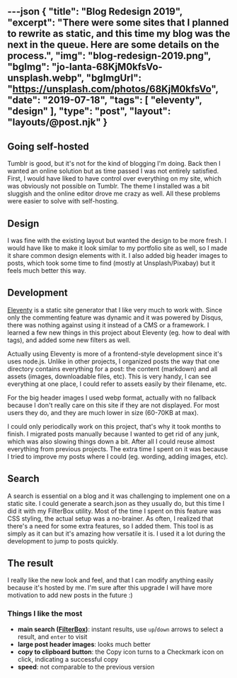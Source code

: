 ---json
{
    "title": "Blog Redesign 2019",
    "excerpt": "There were some sites that I planned to rewrite as static, and this time my blog was the next in the queue. Here are some details on the process.",
    "img": "blog-redesign-2019.png",
    "bgImg": "jo-lanta-68KjM0kfsVo-unsplash.webp",
    "bgImgUrl": "https://unsplash.com/photos/68KjM0kfsVo",
    "date": "2019-07-18",
    "tags": [
        "eleventy",
        "design"
    ],
    "type": "post",
    "layout": "layouts/@post.njk"
}
---

## Going self-hosted

Tumblr is good, but it's not for the kind of blogging I'm doing. Back then I wanted an online solution but as time passed I was not entirely satisfied. First, I would have liked to have control over everything on my site, which was obviously not possible on Tumblr. The theme I installed was a bit sluggish and the online editor drove me crazy as well. All these problems were easier to solve with self-hosting.

## Design

I was fine with the existing layout but wanted the design to be more fresh. I would have like to make it look similar to my portfolio site as well, so I made it share common design elements with it. I also added big header images to posts, which took some time to find (mostly at Unsplash/Pixabay) but it feels much better this way.

## Development

[Eleventy](https://www.11ty.io/) is a static site generator that I like very much to work with. Since only the commenting feature was dynamic and it was powered by Disqus, there was nothing against using it instead of a CMS or a framework. I learned a few new things in this project about Eleventy (eg. how to deal with tags), and added some new filters as well.

Actually using Eleventy is more of a frontend-style development since it's uses node.js. Unlike in other projects, I organized posts the way that one directory contains everything for a post: the content (markdown) and all assets (images, downloadable files, etc). This is very handy, I can see everything at one place, I could refer to assets easily by their filename, etc.

For the big header images I used webp format, actually with no fallback because I don't really care on this site if they are not displayed. For most users they do, and they are much lower in size (60-70KB at max).

I could only periodically work on this project, that's why it took months to finish. I migrated posts manually because I wanted to get rid of any junk, which was also slowing things down a bit. After all I could reuse almost everything from previous projects. The extra time I spent on it was because I tried to improve my posts where I could (eg. wording, adding images, etc).

## Search

A search is essential on a blog and it was challenging to implement one on a static site. I could generate a search.json as they usually do, but this time I did it with my FilterBox utility. Most of the time I spent on this feature was CSS styling, the actual setup was a no-brainer. As often, I realized that there's a need for some extra features, so I added them. This tool is as simply as it can but it's amazing how versatile it is. I used it a lot during the development to jump to posts quickly.

## The result

I really like the new look and feel, and that I can modify anything easily because it's hosted by me. I'm sure after this upgrade I will have more motivation to add new posts in the future :)

### Things I like the most

- **main search ([FilterBox](https://github.com/rolandtoth/FilterBox))**: instant results, use ```up```/```down``` arrows to select a result, and ```enter``` to visit
- **large post header images**: looks much better
- **copy to clipboard button**: the Copy icon turns to a Checkmark icon on click, indicating a successful copy
- **speed**: not comparable to the previous version